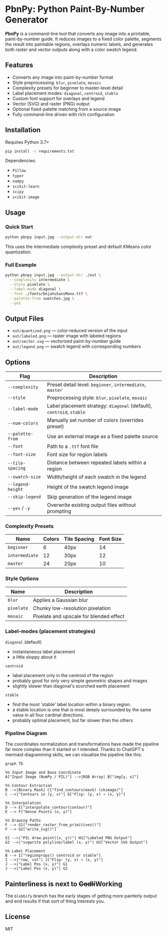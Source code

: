# PbnPy: Python Paint-By-Number Generator

**PbnPy** is a command-line tool that converts any image into a printable, paint-by-number guide. It reduces images to a fixed color palette, segments the result into paintable regions, overlays numeric labels, and generates both raster and vector outputs along with a color swatch legend.

## Features

- Converts any image into paint-by-number format
- Style preprocessing: `blur`, `pixelate`, `mosaic`
- Complexity presets for beginner to master-level detail
- Label placement modes: `diagonal`, `centroid`, `stable`
- Custom font support for overlays and legend
- Vector (SVG) and raster (PNG) output
- Optional fixed-palette matching from a source image
- Fully command-line driven with rich configuration

## Installation

Requires Python 3.7+

```bash
pip install -r requirements.txt
```

Dependencies:
- `Pillow`
- `typer`
- `numpy`
- `scikit-learn`
- `scipy`
- `scikit-image`

## Usage

### Quick Start

```bash
python pbnpy input.jpg --output-dir out
```
This uses the intermediate complexity preset and default KMeans color quantization.

### Full Example
```bash
python pbnpy input.jpg --output-dir ./out \
  --complexity intermediate \
  --style pixelate \
  --label-mode diagonal \
  --font ./fonts/DejaVuSansMono.ttf \
  --palette-from swatches.jpg \
  --yes
```

## Output Files

- `out/quantized.png` — color-reduced version of the input
- `out/labeled.png` — raster image with labeled regions
- `out/vector.svg` — vectorized paint-by-number guide
- `out/legend.png` — swatch legend with corresponding numbers

## Options

| Flag             | Description                                                                 |
|------------------|-----------------------------------------------------------------------------|
| `--complexity`   | Preset detail level: `beginner`, `intermediate`, `master`                  |
| `--style`        | Preprocessing style: `blur`, `pixelate`, `mosaic`                          |
| `--label-mode`   | Label placement strategy: `diagonal` (default), `centroid`, `stable`       |
| `--num-colors`   | Manually set number of colors (overrides preset)                           |
| `--palette-from` | Use an external image as a fixed palette source                            |
| `--font`         | Path to a `.ttf` font file                                                  |
| `--font-size`    | Font size for region labels                                                 |
| `--tile-spacing` | Distance between repeated labels within a region                           |
| `--swatch-size`  | Width/height of each swatch in the legend                                  |
| `--legend-height`| Height of the swatch legend image                                           |
| `--skip-legend`  | Skip generation of the legend image                                         |
| `--yes` / `-y`   | Overwrite existing output files without prompting                          |

### Complexity Presets

| Name         | Colors | Tile Spacing | Font Size |
|--------------|--------|---------------|------------|
| `beginner`   | 6      | 40px          | 14         |
| `intermediate` | 12   | 30px          | 12         |
| `master`     | 24     | 20px          | 10         |

### Style Options

| Name       | Description                              |
|------------|------------------------------------------|
| `blur`     | Applies a Gaussian blur                  |
| `pixelate` | Chunky low-resolution pixelation         |
| `mosaic`   | Pixelate and upscale for blended effect  |

### Label-modes (placement strategies)
`diagonal` (default) 
- instantaneous label placement
- a little sloppy about it
  
`centroid` 
- label placement only in the centroid of the region
- probably good for only very simple geometric shapes and images
- slightly slower than diagonal's scorched earth placement

`stable`
- find the most 'stable' label location within a binary region.
- a stable location is one that is most deeply surrounded by the same value in all four cardinal directions.
- probably optimal placement, but far slower than the others

### Pipeline Diagram
The coordinates normalization and transformations have made the pipeline far more complex than it started or I intended. Thanks to ChatGPT's mermaid diagramming skills, we can visualize the pipeline like this:

``` mermaid
graph TD

%% Input Image and Base Coordinate
A["Input Image (NumPy / PIL)"] -->|RGB Array| B["img[y, x]"]

%% Contour Extraction
B -->|Binary Mask| C["find_contours(mask) (skimage)"]
C -->|"Contours in (y, x)"| D["Flip: (y, x) → (x, y)"]

%% Interpolation
D --> E["interpolate_contour(contour)"]
E --> F["Dense Points (x, y)"]

%% Drawing Paths
F --> G1["render_raster_from_primitives()"]
F --> G2["write_svg()"]

G1 -->|"PIL draw.point((x, y))"| H1["Labeled PNG Output"]
G2 -->|"svgwrite polyline/label (x, y)"| H2["Vector SVG Output"]

%% Label Placement
B --> I["regionprops() centroid or stable"]
I -->|"row, col"| J["Flip: (y, x) → (x, y)"]
J -->|"Label Pos (x, y)"| G1
J -->|"Label Pos (x, y)"| G2

```
## Painterliness is next to ~~Godli~~Working

The `blobbify` branch has the early stages of getting more painterly output and end results if that sort of thing interests you.


## License

MIT
